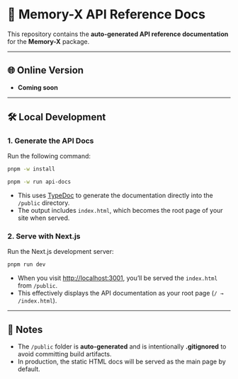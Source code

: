 # 📘 Memory-X API Reference Docs

This repository contains the **auto-generated API reference documentation** for the **Memory-X** package.

---

## 🌐 Online Version

* **Coming soon**

---

## 🛠️ Local Development

### 1. Generate the API Docs

Run the following command:

```bash
pnpm -w install
```
```bash
pnpm -w run api-docs
```

* This uses [TypeDoc](https://typedoc.org/) to generate the documentation directly into the `/public` directory.
* The output includes `index.html`, which becomes the root page of your site when served.

### 2. Serve with Next.js

Run the Next.js development server:

```bash
pnpm run dev
```

* When you visit [http://localhost:3001](http://localhost:3001), you’ll be served the `index.html` from `/public`.
* This effectively displays the API documentation as your root page (`/ → /index.html`).

---

## 📁 Notes

* The `/public` folder is **auto-generated** and is intentionally **.gitignored** to avoid committing build artifacts.
* In production, the static HTML docs will be served as the main page by default.
